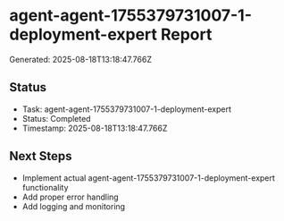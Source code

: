 # agent-agent-1755379731007-1-deployment-expert Report

Generated: 2025-08-18T13:18:47.766Z

## Status
- Task: agent-agent-1755379731007-1-deployment-expert
- Status: Completed
- Timestamp: 2025-08-18T13:18:47.766Z

## Next Steps
- Implement actual agent-agent-1755379731007-1-deployment-expert functionality
- Add proper error handling
- Add logging and monitoring
